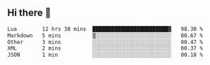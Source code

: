 ## Hi there 👋
<!--START_SECTION:waka-->

```txt
Lua        12 hrs 38 mins  ████████████████████████▓   98.30 %
Markdown   5 mins          ▒░░░░░░░░░░░░░░░░░░░░░░░░   00.67 %
Other      3 mins          ░░░░░░░░░░░░░░░░░░░░░░░░░   00.47 %
XML        2 mins          ░░░░░░░░░░░░░░░░░░░░░░░░░   00.37 %
JSON       1 min           ░░░░░░░░░░░░░░░░░░░░░░░░░   00.18 %
```

<!--END_SECTION:waka-->

